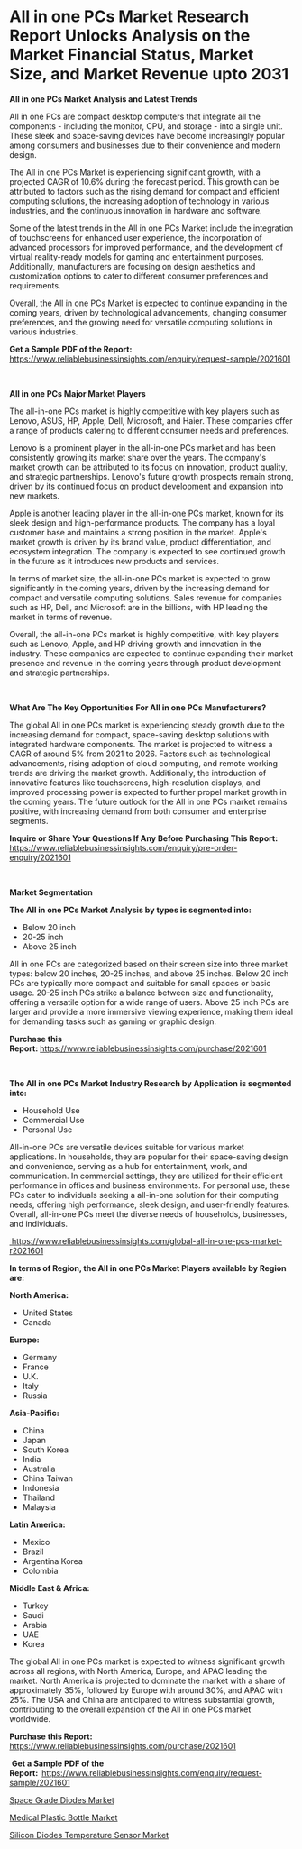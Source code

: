 <p><h1>All in one PCs Market Research Report Unlocks Analysis on the Market Financial Status, Market Size, and Market Revenue upto 2031</h1></p><p><strong>All in one PCs Market Analysis and Latest Trends</strong></p>
<p><p>All in one PCs are compact desktop computers that integrate all the components - including the monitor, CPU, and storage - into a single unit. These sleek and space-saving devices have become increasingly popular among consumers and businesses due to their convenience and modern design.</p><p>The All in one PCs Market is experiencing significant growth, with a projected CAGR of 10.6% during the forecast period. This growth can be attributed to factors such as the rising demand for compact and efficient computing solutions, the increasing adoption of technology in various industries, and the continuous innovation in hardware and software.</p><p>Some of the latest trends in the All in one PCs Market include the integration of touchscreens for enhanced user experience, the incorporation of advanced processors for improved performance, and the development of virtual reality-ready models for gaming and entertainment purposes. Additionally, manufacturers are focusing on design aesthetics and customization options to cater to different consumer preferences and requirements.</p><p>Overall, the All in one PCs Market is expected to continue expanding in the coming years, driven by technological advancements, changing consumer preferences, and the growing need for versatile computing solutions in various industries.</p></p>
<p><strong>Get a Sample PDF of the Report:&nbsp;</strong> <a href="https://www.reliablebusinessinsights.com/enquiry/request-sample/2021601">https://www.reliablebusinessinsights.com/enquiry/request-sample/2021601</a></p>
<p>&nbsp;</p>
<p><strong>All in one PCs Major Market Players</strong></p>
<p><p>The all-in-one PCs market is highly competitive with key players such as Lenovo, ASUS, HP, Apple, Dell, Microsoft, and Haier. These companies offer a range of products catering to different consumer needs and preferences.</p><p>Lenovo is a prominent player in the all-in-one PCs market and has been consistently growing its market share over the years. The company's market growth can be attributed to its focus on innovation, product quality, and strategic partnerships. Lenovo's future growth prospects remain strong, driven by its continued focus on product development and expansion into new markets.</p><p>Apple is another leading player in the all-in-one PCs market, known for its sleek design and high-performance products. The company has a loyal customer base and maintains a strong position in the market. Apple's market growth is driven by its brand value, product differentiation, and ecosystem integration. The company is expected to see continued growth in the future as it introduces new products and services.</p><p>In terms of market size, the all-in-one PCs market is expected to grow significantly in the coming years, driven by the increasing demand for compact and versatile computing solutions. Sales revenue for companies such as HP, Dell, and Microsoft are in the billions, with HP leading the market in terms of revenue.</p><p>Overall, the all-in-one PCs market is highly competitive, with key players such as Lenovo, Apple, and HP driving growth and innovation in the industry. These companies are expected to continue expanding their market presence and revenue in the coming years through product development and strategic partnerships.</p></p>
<p>&nbsp;</p>
<p><strong>What Are The Key Opportunities For All in one PCs Manufacturers?</strong></p>
<p><p>The global All in one PCs market is experiencing steady growth due to the increasing demand for compact, space-saving desktop solutions with integrated hardware components. The market is projected to witness a CAGR of around 5% from 2021 to 2026. Factors such as technological advancements, rising adoption of cloud computing, and remote working trends are driving the market growth. Additionally, the introduction of innovative features like touchscreens, high-resolution displays, and improved processing power is expected to further propel market growth in the coming years. The future outlook for the All in one PCs market remains positive, with increasing demand from both consumer and enterprise segments.</p></p>
<p><strong>Inquire or Share Your Questions If Any Before Purchasing This Report:</strong> <a href="https://www.reliablebusinessinsights.com/enquiry/pre-order-enquiry/2021601">https://www.reliablebusinessinsights.com/enquiry/pre-order-enquiry/2021601</a></p>
<p>&nbsp;</p>
<p><strong>Market Segmentation</strong></p>
<p><strong>The All in one PCs Market Analysis by types is segmented into:</strong></p>
<p><ul><li>Below 20 inch</li><li>20-25 inch</li><li>Above 25 inch</li></ul></p>
<p><p>All in one PCs are categorized based on their screen size into three market types: below 20 inches, 20-25 inches, and above 25 inches. Below 20 inch PCs are typically more compact and suitable for small spaces or basic usage. 20-25 inch PCs strike a balance between size and functionality, offering a versatile option for a wide range of users. Above 25 inch PCs are larger and provide a more immersive viewing experience, making them ideal for demanding tasks such as gaming or graphic design.</p></p>
<p><strong>Purchase this Report:&nbsp;</strong><a href="https://www.reliablebusinessinsights.com/purchase/2021601">https://www.reliablebusinessinsights.com/purchase/2021601</a></p>
<p>&nbsp;</p>
<p><strong>The All in one PCs Market Industry Research by Application is segmented into:</strong></p>
<p><ul><li>Household Use</li><li>Commercial Use</li><li>Personal Use</li></ul></p>
<p><p>All-in-one PCs are versatile devices suitable for various market applications. In households, they are popular for their space-saving design and convenience, serving as a hub for entertainment, work, and communication. In commercial settings, they are utilized for their efficient performance in offices and business environments. For personal use, these PCs cater to individuals seeking a all-in-one solution for their computing needs, offering high performance, sleek design, and user-friendly features. Overall, all-in-one PCs meet the diverse needs of households, businesses, and individuals.</p></p>
<p><a href="https://www.reliablebusinessinsights.com/global-all-in-one-pcs-market-r2021601">&nbsp;https://www.reliablebusinessinsights.com/global-all-in-one-pcs-market-r2021601</a></p>
<p><strong>In terms of Region, the All in one PCs Market Players available by Region are:</strong></p>
<p>
    <p> <strong> North America: </strong>
        <ul>
            <li>United States</li>
            <li>Canada</li>
        </ul>
        </p> 
    <p> <strong> Europe: </strong>
        <ul>
            <li>Germany</li>
            <li>France</li>
            <li>U.K.</li>
            <li>Italy</li>
            <li>Russia</li>
        </ul>
        </p> 
    <p> <strong> Asia-Pacific: </strong>
        <ul>
            <li>China</li>
            <li>Japan</li>
            <li>South Korea</li>
            <li>India</li>
            <li>Australia</li>
            <li>China Taiwan</li>
            <li>Indonesia</li>
            <li>Thailand</li>
            <li>Malaysia</li>
        </ul>
        </p> 
    <p> <strong> Latin America: </strong>
        <ul>
            <li>Mexico</li>
            <li>Brazil</li>
            <li>Argentina Korea</li>
            <li>Colombia</li>
        </ul>
        </p> 
    <p> <strong> Middle East & Africa: </strong>
        <ul>
            <li>Turkey</li>
            <li>Saudi</li>
            <li>Arabia</li>
            <li>UAE</li>
            <li>Korea</li>
        </ul>
    </p>
    </p>
<p><p>The global All in one PCs market is expected to witness significant growth across all regions, with North America, Europe, and APAC leading the market. North America is projected to dominate the market with a share of approximately 35%, followed by Europe with around 30%, and APAC with 25%. The USA and China are anticipated to witness substantial growth, contributing to the overall expansion of the All in one PCs market worldwide.</p></p>
<p><strong>Purchase this Report: </strong><a href="https://www.reliablebusinessinsights.com/purchase/2021601">https://www.reliablebusinessinsights.com/purchase/2021601</a></p>
<p>&nbsp;<strong>Get a Sample PDF of the Report:&nbsp;&nbsp;</strong><a href="https://www.reliablebusinessinsights.com/enquiry/request-sample/2021601">https://www.reliablebusinessinsights.com/enquiry/request-sample/2021601</a></p>
<p><strong></strong></p>
<p><p><a href="https://medium.com/@penelope.lee568/space-grade-diodes-market-a-global-and-regional-analysis-focus-on-region-country-level-27fa3846f5f1">Space Grade Diodes Market</a></p><p><a href="https://github.com/Bryanturray6576/Market-Research-Report-List-1/blob/main/medical-plastic-bottle-market.md">Medical Plastic Bottle Market</a></p><p><a href="https://medium.com/@charles.fisher4346/silicon-diodes-temperature-sensor-market-outlook-complete-industry-analysis-2024-to-2031-a4eb938b2c40">Silicon Diodes Temperature Sensor Market</a></p></p>